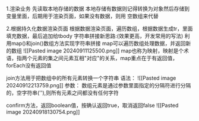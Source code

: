  1.渲染业务
 先读取本地存储的数据
 本地存储有数据则记得转换为对象然后存储到变量里面，后期用于渲染页面，如果没有数据，则用 空数组来代替

2.根据持久化数据渲染页面
根据数据渲染页面，遍历数组，根据数据生成tr，里面填充数据，最后追加给tbody
字符串拼接新思路:(效果更高，开发常用的写法)
利用map()和join()数组方法实现字符串拼接
map可以遍历数组处理数据，并返回新的数组
![[Pasted image 20240911125500.png]]
map也称为映射，映射是个术语，指两个元素的集之间元素互相"对应"的关系，map重点在于有返回值，forEach没有返回值

join方法用于把数组中的所有元素转换一个字符串
语法：
![[Pasted image 20240912213759.png]]
参数：
数组元素是通过参数里面指定的分隔符进行分隔的，空字符串(''),则所有元素之间都没有任何字符


confirm方法，返回boolean值，按确认返回true，取消返回false
![[Pasted image 20240918130754.png]]